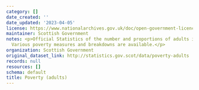 ```yaml
---
category: []
date_created: ''
date_updated: '2023-04-05'
license: https://www.nationalarchives.gov.uk/doc/open-government-licence/version/3/
maintainer: Scottish Government
notes: <p>Official Statistics of the number and proportions of adults in poverty.
  Various poverty measures and breakdowns are available.</p>
organization: Scottish Government
original_dataset_link: http://statistics.gov.scot/data/poverty-adults
records: null
resources: []
schema: default
title: Poverty (adults)
---
```

